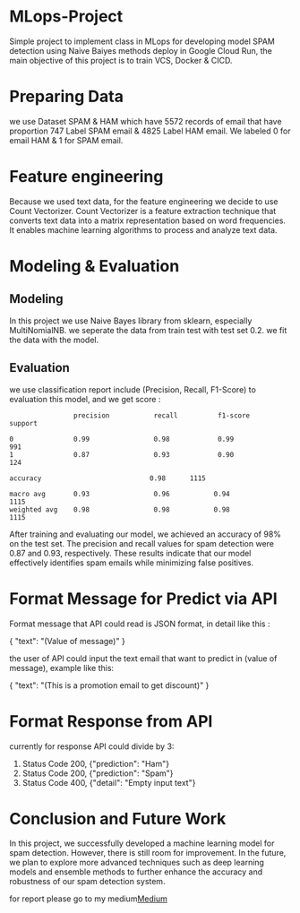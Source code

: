 # MLops-Project

Simple project to implement class in MLops for developing model SPAM detection using Naive Baiyes methods deploy in Google Cloud Run, the main objective of this project is to train VCS, Docker & CICD.

# Preparing Data

we use Dataset SPAM & HAM which have 5572 records of email that have proportion 747 Label SPAM email & 4825 Label HAM email. We labeled 0 for email HAM & 1 for SPAM email.

# Feature engineering

Because we used text data, for the feature engineering we decide to use Count Vectorizer. Count Vectorizer is a feature extraction technique that converts text data into a matrix representation based on word frequencies. It enables machine learning algorithms to process and analyze text data.

# Modeling & Evaluation

## Modeling

In this project we use Naive Bayes library from sklearn, especially MultiNomialNB. we seperate the data from train test with test set 0.2. we fit the data with the model.

## Evaluation

we use classification report include (Precision, Recall, F1-Score) to evaluation this model, and we get score :

                    precision           recall          f1-score        support

    0               0.99                0.98            0.99               991
    1               0.87                0.93            0.90               124

    accuracy                           0.98      1115

    macro avg       0.93                0.96           0.94                1115
    weighted avg    0.98                0.98           0.98                1115

After training and evaluating our model, we achieved an accuracy of 98% on the test set. The precision and recall values for spam detection were 0.87 and 0.93, respectively. These results indicate that our model effectively identifies spam emails while minimizing false positives.

# Format Message for Predict via API

Format message that API could read is JSON format, in detail like this :

{
"text": "(Value of message)"
}

the user of API could input the text email that want to predict in (value of message), example like this:

{
"text": "(This is a promotion email to get discount)"
}

# Format Response from API

currently for response API could divide by 3:

1. Status Code 200, {"prediction": "Ham"}
2. Status Code 200, {"prediction": "Spam"}
3. Status Code 400, {"detail": "Empty input text"}

# Conclusion and Future Work

In this project, we successfully developed a machine learning model for spam detection. However, there is still room for improvement. In the future, we plan to explore more advanced techniques such as deep learning models and ensemble methods to further enhance the accuracy and robustness of our spam detection system.

for report please go to my medium[Medium](https://medium.com/@haryo.bbas1/spam-ham-detection-using-naive-bayes-6b56dd532f70)
